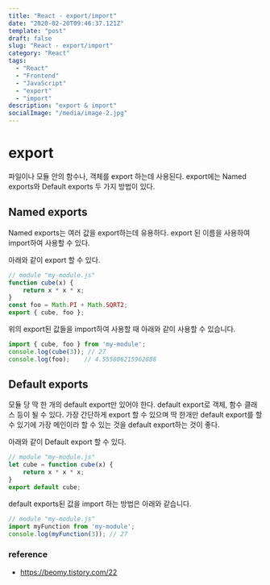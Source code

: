```yaml
---
title: "React - export/import"
date: "2020-02-20T09:46:37.121Z"
template: "post"
draft: false
slug: "React - export/import"
category: "React"
tags:
  - "React"
  - "Frontend"
  - "JavaScript"
  - "export"
  - "import"
description: "export & import"
socialImage: "/media/image-2.jpg"
---
```


# export

파일이나 모듈 안의 함수나, 객체를 export 하는데 사용된다.
export에는 Named exports와 Default exports 두 가지 방법이 있다.


## Named exports

Named exports는 여러 값을 export하는데 유용하다. export 된 이름을 사용하여 import하여 사용할 수 있다.

아래와 같이 export 할 수 있다.

```jsx
// module "my-module.js"
function cube(x) {
    return x * x * x;
}
const foo = Math.PI + Math.SQRT2;
export { cube, foo };
```

위의 export된 값들을 import하여 사용할 때 아래와 같이 사용할 수 있습니다.

```jsx
import { cube, foo } from 'my-module';
console.log(cube(3)); // 27
console.log(foo);    // 4.555806215962888
```


## Default exports

모듈 당 딱 한 개의 default export만 있어야 한다. default export로 객체, 함수 클래스 등이 될 수 있다.
가장 간단하게 export 할 수 있으며 딱 한개만 default export를 할 수 있기에 가장 메인이라 할 수 있는 것을 default export하는 것이 좋다.

아래와 같이 Default export 할 수 있다.

```jsx
// module "my-module.js"
let cube = function cube(x) {
    return x * x * x;
}
export default cube;
```

default exports된 값을 import 하는 방법은 아래와 같습니다.

```jsx
// module "my-module.js"
import myFunction from 'my-module';
console.log(myFunction(3)); // 27
```



### reference
- https://beomy.tistory.com/22